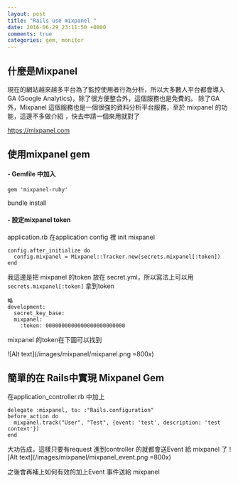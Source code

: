 ```yaml
---
layout: post
title: "Rails use mixpanel "
date: 2016-06-29 23:11:50 +0800
comments: true
categories: gem, monitor
---
```


## 什麼是Mixpanel

現在的網站越來越多平台為了監控使用者行為分析，所以大多數人平台都會導入 GA (Google Analytics)，除了很方便整合外，這個服務也是免費的。
除了GA 外，Mixpanel 這個服務也是一個很強的資料分析平台服務，至於 mixpanel 的功能，這邊不多做介紹 ，快去申請一個來用就對了

https://mixpanel.com

## 使用mixpanel gem

#### - Gemfile 中加入
```
gem 'mixpanel-ruby'
```
bundle install

#### - 設定mixpanel token

application.rb
在application config 裡 init mixpanel
```
config.after_initialize do
  config.mixpanel = Mixpanel::Tracker.new(secrets.mixpanel[:token])
end
```

我這邊是把 mixpanel 的token 放在 secret.yml，所以寫法上可以用 `secrets.mixpanel[:token]` 拿到token
```
略
development:
  secret_key_base:
  mixpanel:
    :token: 0000000000000000000000000
```

mixpanel 的token在下圖可以找到

![Alt text](/images/mixpanel/mixpanel.png =800x)

## 簡單的在 Rails中實現 Mixpanel Gem

在application_controller.rb 中加上
```
delegate :mixpanel, to: :"Rails.configuration"
before_action do
  mixpanel.track("User", "Test", {event: 'test', description: 'test context'})
end

```
大功告成，這樣只要有request 進到controller 的就都會送Event 給 mixpanel 了
![Alt text](/images/mixpanel/mixpanel_event.png =800x)

之後會再補上如何有效的加上Event 事件送給 mixpanel

